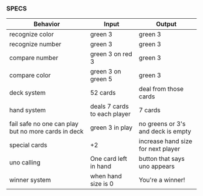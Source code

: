 ### SPECS

|Behavior|Input|Output|
|--------|-----|------|
|recognize color| green 3| green 3|
|recognize number| green 3| green 3|
|compare number| green 3 on red 3| green 3|
|compare color| green 3 on green 5| green 3|
|deck system| 52 cards| deal from those cards|
|hand system| deals 7 cards to each player| 7 cards|
|fail safe no one can play but no more cards in deck| green 3 in play| no greens or 3's and deck is empty|
|special cards| +2 | increase hand size for next player|
|uno calling| One card left in hand| button that says uno appears|
|winner system| when hand size is 0| You're a winner!|

